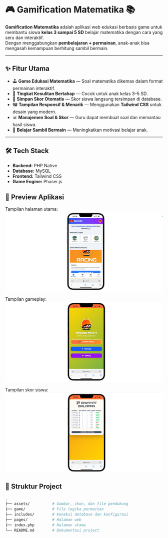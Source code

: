 # 🎮 Gamification Matematika 📚

**Gamification Matematika** adalah aplikasi web edukasi berbasis game untuk membantu siswa **kelas 3 sampai 5 SD** belajar matematika dengan cara yang seru dan interaktif.  
Dengan menggabungkan **pembelajaran + permainan**, anak-anak bisa mengasah kemampuan berhitung sambil bermain.

---

## ✨ Fitur Utama

- 🕹 **Game Edukasi Matematika** — Soal matematika dikemas dalam format permainan interaktif.
- 🎯 **Tingkat Kesulitan Bertahap** — Cocok untuk anak kelas 3–5 SD.
- 💾 **Simpan Skor Otomatis** — Skor siswa langsung tersimpan di database.
- 🖼 **Tampilan Responsif & Menarik** — Menggunakan **Tailwind CSS** untuk desain yang modern.
- 📊 **Manajemen Soal & Skor** — Guru dapat membuat soal dan memantau hasil siswa.
- 🧠 **Belajar Sambil Bermain** — Meningkatkan motivasi belajar anak.

---

## 🛠 Tech Stack

- **Backend:** PHP Native
- **Database:** MySQL
- **Frontend:** Tailwind CSS
- **Game Engine:** Phaser.js

## 📸 Preview Aplikasi

Tampilan halaman utama:  
<img src="./assets/github/beranda.jpeg" alt="Homepage" width="600">

Tampilan gameplay:  
<img src="./assets/github/tampilangame.jpeg" alt="Homepage" width="600">

Tampilan skor siswa:  
<img src="./assets/github/history.png" alt="Homepage" width="600">


## 📂 Struktur Project

```bash
.
├── assets/          # Gambar, ikon, dan file pendukung
├── game/            # File logika permainan
├── includes/        # Koneksi database dan konfigurasi
├── pages/           # Halaman web
├── index.php        # Halaman utama
└── README.md        # Dokumentasi project




